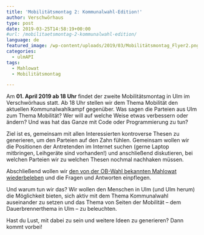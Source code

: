 ```yaml
---
title: 'Mobilitätsmontag 2: Kommunalwahl-Edition!'
author: Verschwörhaus
type: post
date: 2019-03-25T14:58:19+00:00
#url: /mobilitaetsmontag-2-kommunalwahl-edition/
language: de
featured_image: /wp-content/uploads/2019/03/Mobilitätsmontag_Flyer2.png
categories:
  - ulmAPI
tags:
  - Mahlowat
  - Mobilitätsmontag

---
```

Am **01. April 2019 ab 18 Uhr** findet der zweite Mobilitätsmontag in Ulm im Verschwörhaus statt. Ab 18 Uhr stellen wir dem Thema Mobilität den aktuellen Kommunalwahlkampf gegenüber. Was sagen die Parteien aus Ulm zum Thema Mobilität? Wer will auf welche Weise etwas verbessern oder ändern? Und was hat das Ganze mit Code oder Programmierung zu tun?

Ziel ist es, gemeinsam mit allen Interessierten kontroverse Thesen zu generieren, um den Parteien auf den Zahn fühlen. Gemeinsam wollen wir die Positionen der Antretenden im Internet suchen (gerne Laptop mitbringen, Leihgeräte sind vorhanden!) und anschließend diskutieren, bei welchen Parteien wir zu welchen Thesen nochmal nachhaken müssen.

Abschließend wollen wir [den von der OB-Wahl bekannten Mahlowat wiederbeleben][1] und die Fragen und Antworten einpflegen.

Und warum tun wir das? Wir wollen den Menschen in Ulm (und Ulm herum) die Möglichkeit bieten, sich aktiv mit dem Thema Kommunalwahl auseinander zu setzen und das Thema von Seiten der Mobilität – dem Dauerbrennerthema in Ulm – zu beleuchten.

Hast du Lust, mit dabei zu sein und weitere Ideen zu generieren? Dann kommt vorbei!

 [1]: https://github.com/UlmApi/mahlowat
